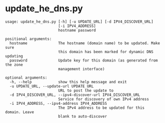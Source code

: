 update_he_dns.py
================

    usage: update_he_dns.py [-h] [-u UPDATE_URL] [-d IPV4_DISCOVER_URL]
                            [-i IPV4_ADDRESS]
                            hostname password
    
    positional arguments:
      hostname              The hostname (domain name) to be updated. Make sure
                            this domain has been marked for dynamic DNS updating
      password              Update key for this domain (as generated from the zone
                            management interface)
    
    optional arguments:
      -h, --help            show this help message and exit
      -u UPDATE_URL, --update-url UPDATE_URL
                            URL to post the update to
      -d IPV4_DISCOVER_URL, --ipv4-discover-url IPV4_DISCOVER_URL
                            Service for discovery of own IPv4 address
      -i IPV4_ADDRESS, --ipv4-address IPV4_ADDRESS
                            The IPv4 address to be updated for this domain. Leave
                            blank to auto-discover
